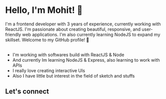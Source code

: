 <head>
  <link rel="stylesheet" href="https://use.fontawesome.com/releases/v5.15.3/css/all.css" integrity="sha384-2HOcUlSRD9kS2w03+6aYKaW3TpjP3o4+4+hX9+LsfkzVvlyksl2S0w1kJQO3IWTa" crossorigin="anonymous">
</head>

# Hello, I'm Mohit! 👋

I'm a frontend developer with 3 years of experience, currently working with ReactJS. I'm passionate about creating beautiful, responsive, and user-friendly web applications. I'm also currently learning NodeJS to expand my skillset. Welcome to my GitHub profile! 🚀
<br /><br />

- I'm working with softwares build with ReactJS & Node
- And currently Im learning NodeJS & Express, also learning to work with APIs
- I really love creating interactive UIs
- Also I have little but interest in the field of sketch and stuffs



## Let's connect

<p align="left">
   <a href="https://twitter.com/mohitdevelops" target="_blank" style={color: 'red'}>
   <i class="fab fa-twitter"></i>
  </a>
</p>
